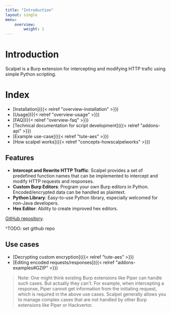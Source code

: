 ```yaml
---
title: "Introduction"
layout: single
menu:
    overview:
        weight: 1
---
```


# Introduction

Scalpel is a Burp extension for intercepting and modifying HTTP trafic using simple Python scripting.

# Index

-   [Installation]({{< relref "overview-installation" >}})
-   [Usage]({{< relref "overview-usage" >}})
-   [FAQ]({{< relref "overview-faq" >}})
-   [Technical documentation for script development]({{< relref "addons-api" >}})
-   [Example use-case]({{< relref "tute-aes" >}})
-   [How scalpel works]({{< relref "concepts-howscalpelworks" >}})

## Features

-   **Intercept and Rewrite HTTP Traffic**: Scalpel provides a set of predefined function names that can be implemented to intercept and modify HTTP requests and responses.
-   **Custom Burp Editors**: Program your own Burp editors in Python. Encoded/encrypted data can be handled as plaintext.
-   **Python Library**: Easy-to-use Python library, especially welcomed for non-Java developers.
-   **Hex Editor**: Ability to create improved hex editors.

[GitHub repository](https://REMOVED/scalpel).

^TODO: set github repo

## Use cases

-   [Decrypting custom encryption]({{< relref "tute-aes" >}})
-   [Editing encoded requests/responses]({{< relref "addons-examples#GZIP" >}})

> Note: One might think existing Burp extensions like Piper can handle such cases. But actually they can't. For example, when intercepting a response, Piper cannot get information from the initiating request, which is required in the above use cases. Scalpel generally allows you to manage complex cases that are not handled by other Burp extensions like Piper or Hackvertor.
